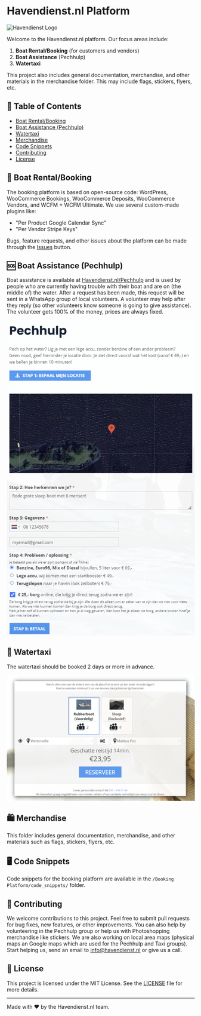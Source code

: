 # Havendienst.nl Platform
![Havendienst Logo](https://havendienst.nl/upload/2021/01/havendienst-logo-small-retina.png)

Welcome to the Havendienst.nl platform. Our focus areas include:

1. **Boat Rental/Booking** (for customers and vendors)
2. **Boat Assistance** (Pechhulp)
3. **Watertaxi**

This project also includes general documentation, merchandise, and other materials in the merchandise folder. This may include flags, stickers, flyers, etc.

## 📖 Table of Contents

- [Boat Rental/Booking](#-boat-rentalbooking)
- [Boat Assistance (Pechhulp)](#-boat-assistance-pechhulp)
- [Watertaxi](#-watertaxi)
- [Merchandise](#-merchandise)
- [Code Snippets](#-code-snippets)
- [Contributing](#-contributing)
- [License](#-license)

## 🚤 Boat Rental/Booking

The booking platform is based on open-source code: WordPress, WooCommerce Bookings, WooCommerce Deposits, WooCommerce Vendors, and WCFM + WCFM Ultimate. We use several custom-made plugins like:
- "Per Product Google Calendar Sync"
- "Per Vendor Stripe Keys"

Bugs, feature requests, and other issues about the platform can be made through the [Issues](https://github.com/roelbroersma/Havendienst/issues) button.


## 🆘 Boat Assistance (Pechhulp)

Boat assistance is available at [Havendienst.nl/Pechhulp](https://www.havendienst.nl/pechhulp) and is used by people who are currently having trouble with their boat and are on (the middle of) the water. After a request has been made, this request will be sent in a WhatsApp group of local volunteers. A volunteer may help after they reply (so other volunteers know someone is going to give assistance). The volunteer gets 100% of the money, prices are always fixed.

![Assistance Screenshot](https://github.com/roelbroersma/Havendienst/blob/main/docs/screenshots/pechhulp_screenshot.png?raw=true)

## 🚖 Watertaxi

The watertaxi should be booked 2 days or more in advance.

![Watertaxi Screenshot](https://github.com/roelbroersma/Havendienst/blob/main/docs/screenshots/watertaxi_screenshot.png?raw=true)

## 🛍️ Merchandise

This folder includes general documentation, merchandise, and other materials such as flags, stickers, flyers, etc.


## 🖥️ Code Snippets

Code snippets for the booking platform are available in the `/Booking Platform/code_snippets/` folder.

## 🤝 Contributing

We welcome contributions to this project. Feel free to submit pull requests for bug fixes, new features, or other improvements. You can also help by volunteering in the Pechhulp group or help us with Photoshopping merchandise like stickers. We are also working on local area maps (physical maps an Google maps which are used for the Pechhulp and Taxi groups). Start helping us, send an email to info@havendienst.nl or give us a call.

## 📜 License

This project is licensed under the MIT License. See the [LICENSE](path/to/LICENSE) file for more details.

---

Made with ❤️ by the Havendienst.nl team.

